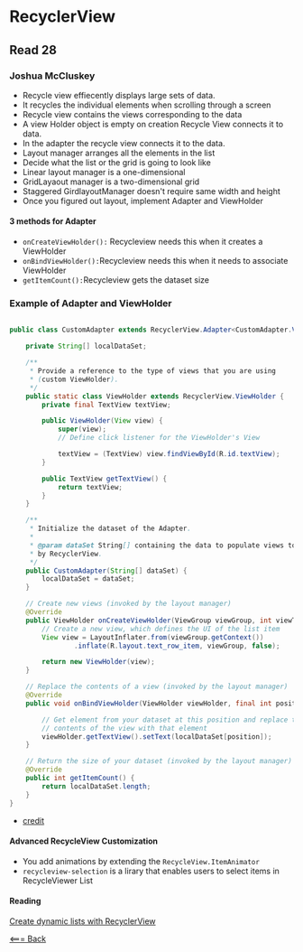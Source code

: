 # RecyclerView

## Read 28

### Joshua McCluskey


- Recycle view effiecently displays large sets of data.
- It recycles the individual elements when scrolling through a screen
- Recycle view contains the views corresponding to the data
- A view Holder object is empty on creation Recycle View connects it to data.
- In the adapter the recycle view connects it to the data.
- Layout manager arranges all the elements in the list
- Decide what the list or the grid is going to look like
- Linear layout manager is  a one-dimensional
- GridLayaout manager is a two-dimensional grid
- Staggered GirdlayoutManager doesn't require same width and height
- Once you figured out layout, implement Adapter and ViewHolder

#### 3 methods for Adapter
- `onCreateViewHolder():` Recycleview needs this when it creates a ViewHolder
- `onBindViewHolder():`Recycleview needs this when it needs to associate ViewHolder
- `getItemCount():`Recycleview gets the dataset size

### Example of Adapter and ViewHolder

````Java

public class CustomAdapter extends RecyclerView.Adapter<CustomAdapter.ViewHolder> {

    private String[] localDataSet;

    /**
     * Provide a reference to the type of views that you are using
     * (custom ViewHolder).
     */
    public static class ViewHolder extends RecyclerView.ViewHolder {
        private final TextView textView;

        public ViewHolder(View view) {
            super(view);
            // Define click listener for the ViewHolder's View

            textView = (TextView) view.findViewById(R.id.textView);
        }

        public TextView getTextView() {
            return textView;
        }
    }

    /**
     * Initialize the dataset of the Adapter.
     *
     * @param dataSet String[] containing the data to populate views to be used
     * by RecyclerView.
     */
    public CustomAdapter(String[] dataSet) {
        localDataSet = dataSet;
    }

    // Create new views (invoked by the layout manager)
    @Override
    public ViewHolder onCreateViewHolder(ViewGroup viewGroup, int viewType) {
        // Create a new view, which defines the UI of the list item
        View view = LayoutInflater.from(viewGroup.getContext())
                .inflate(R.layout.text_row_item, viewGroup, false);

        return new ViewHolder(view);
    }

    // Replace the contents of a view (invoked by the layout manager)
    @Override
    public void onBindViewHolder(ViewHolder viewHolder, final int position) {

        // Get element from your dataset at this position and replace the
        // contents of the view with that element
        viewHolder.getTextView().setText(localDataSet[position]);
    }

    // Return the size of your dataset (invoked by the layout manager)
    @Override
    public int getItemCount() {
        return localDataSet.length;
    }
}

````
- [credit](https://developer.android.com/guide/topics/ui/layout/recyclerview#java)

#### Advanced RecycleView Customization 

- You add animations by extending the `RecycleView.ItemAnimator`
- `recycleview-selection` is a lirary that enables users to select items in RecycleViewer List


#### Reading

[Create dynamic lists with RecyclerView](https://developer.android.com/guide/topics/ui/layout/recyclerview#java)


[<=== Back](../README.md)